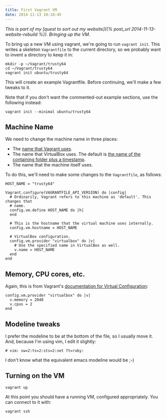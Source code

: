 ```yaml
---
title: First Vagrant VM
date: 2014-11-13 10:18:45
---
```


*This is part of my [quest to sort out my website]({% post_url 2014-11-13-website-rebuild %}).
Bringing up the VM.*

To bring up a new VM using vagrant, we're going to run `vagrant init`. This
writes a skeleton `Vagrantfile` to the current directory, so we probably want
to invent a directory to keep it in:

    mkdir -p ~/Vagrant/trusty64
    cd ~/Vagrant/trusty64
    vagrant init ubuntu/trusty64

This will create an example Vagrantfile. Before continuing, we'll make a few
tweaks to it.

Note that if you don't want the commented-out example sections, use the
following instead:

    vagrant init --minimal ubuntu/trusty64

## Machine Name

We need to change the machine name in three places:

 - The [name that Vagrant uses](http://stackoverflow.com/a/20431791/8446).
 - The name that VirtualBox uses. The default is [the name of the containing
   folder plus a
   timestamp](https://docs.vagrantup.com/v2/virtualbox/configuration.html).
 - The name that the machine itself uses.

To do this, we'll need to make some changes to the `Vagrantfile`, as follows:

    HOST_NAME = "trusty64"

    Vagrant.configure(VAGRANTFILE_API_VERSION) do |config|
      # Ordinarily, Vagrant refers to this machine as 'default'. This changes that
      # name.
      config.vm.define HOST_NAME do |h|
      end

      # This is the hostname that the virtual machine uses internally.
      config.vm.hostname = HOST_NAME

      # VirtualBox configuration.
      config.vm.provider "virtualbox" do |v|
        # Use the specified name in VirtualBox as well.
        v.name = HOST_NAME
      end
    end

## Memory, CPU cores, etc.

Again, this is from Vagrant's [documentation for Virtual
Configuration](https://docs.vagrantup.com/v2/virtualbox/configuration.html):

    config.vm.provider "virtualbox" do |v|
      v.memory = 2048
      v.cpus = 2
    end

## Modeline tweaks

I prefer the modeline to be at the bottom of the file, so I usually move it.
And, because I'm using vim, I edit it slightly:

    # vim: sw=2:ts=2:sts=2:set ft=ruby:

I don't know what the equivalent emacs modeline would be ;-)

## Turning on the VM

    vagrant up

At this point you should have a running VM, configured appropriately. You can
connect to it with:

    vagrant ssh
